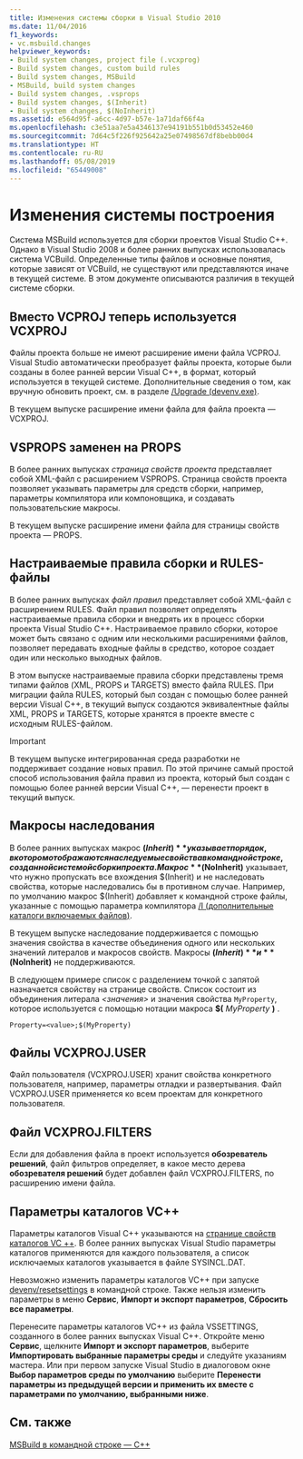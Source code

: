 ```yaml
---
title: Изменения системы сборки в Visual Studio 2010
ms.date: 11/04/2016
f1_keywords:
- vc.msbuild.changes
helpviewer_keywords:
- Build system changes, project file (.vcxprog)
- Build system changes, custom build rules
- Build system changes, MSBuild
- MSBuild, build system changes
- Build system changes, .vsprops
- Build system changes, $(Inherit)
- Build system changes, $(NoInherit)
ms.assetid: e564d95f-a6cc-4d97-b57e-1a71daf66f4a
ms.openlocfilehash: c3e51aa7e5a4346137e94191b551b0d53452e460
ms.sourcegitcommit: 7d64c5f226f925642a25e07498567df8bebb00d4
ms.translationtype: HT
ms.contentlocale: ru-RU
ms.lasthandoff: 05/08/2019
ms.locfileid: "65449008"
---
```

# <a name="build-system-changes"></a>Изменения системы построения

Система MSBuild используется для сборки проектов Visual Studio C++. Однако в Visual Studio 2008 и более ранних выпусках использовалась система VCBuild. Определенные типы файлов и основные понятия, которые зависят от VCBuild, не существуют или представляются иначе в текущей системе. В этом документе описываются различия в текущей системе сборки.

## <a name="vcproj-is-now-vcxproj"></a>Вместо VCPROJ теперь используется VCXPROJ

Файлы проекта больше не имеют расширение имени файла VCPROJ. Visual Studio автоматически преобразует файлы проекта, которые были созданы в более ранней версии Visual C++, в формат, который используется в текущей системе. Дополнительные сведения о том, как вручную обновить проект, см. в разделе [/Upgrade (devenv.exe)](/visualstudio/ide/reference/upgrade-devenv-exe).

В текущем выпуске расширение имени файла для файла проекта — VCXPROJ.

## <a name="vsprops-is-now-props"></a>VSPROPS заменен на PROPS

В более ранних выпусках *страница свойств проекта* представляет собой XML-файл с расширением VSPROPS. Страница свойств проекта позволяет указывать параметры для средств сборки, например, параметры компилятора или компоновщика, и создавать пользовательские макросы.

В текущем выпуске расширение имени файла для страницы свойств проекта — PROPS.

## <a name="custom-build-rules-and-rules-files"></a>Настраиваемые правила сборки и RULES-файлы

В более ранних выпусках *файл правил* представляет собой XML-файл с расширением RULES. Файл правил позволяет определять настраиваемые правила сборки и внедрять их в процесс сборки проекта Visual Studio C++. Настраиваемое правило сборки, которое может быть связано с одним или несколькими расширениями файлов, позволяет передавать входные файлы в средство, которое создает один или несколько выходных файлов.

В этом выпуске настраиваемые правила сборки представлены тремя типами файлов (XML, PROPS и TARGETS) вместо файла RULES. При миграции файла RULES, который был создан с помощью более ранней версии Visual C++, в текущий выпуск создаются эквивалентные файлы XML, PROPS и TARGETS, которые хранятся в проекте вместе с исходным RULES-файлом.

> [!IMPORTANT]
>  В текущем выпуске интегрированная среда разработки не поддерживает создание новых правил. По этой причине самый простой способ использования файла правил из проекта, который был создан с помощью более ранней версии Visual C++, — перенести проект в текущий выпуск.

## <a name="inheritance-macros"></a>Макросы наследования

В более ранних выпусках макрос **$(Inherit)** указывает порядок, в котором отображаются наследуемые свойства в командной строке, созданной системой сборки проекта. Макрос **$(NoInherit)** указывает, что нужно пропускать все вхождения $(Inherit) и не наследовать свойства, которые наследовались бы в противном случае. Например, по умолчанию макрос $(Inherit) добавляет к командной строке файлы, указанные с помощью параметра компилятора [/I (дополнительные каталоги включаемых файлов)](../build/reference/i-additional-include-directories.md).

В текущем выпуске наследование поддерживается с помощью значения свойства в качестве объединения одного или нескольких значений литералов и макросов свойств. Макросы **$(Inherit)** и **$(NoInherit)** не поддерживаются.

В следующем примере список с разделением точкой с запятой назначается свойству на странице свойств. Список состоит из объединения литерала *\<значения>* и значения свойства `MyProperty`, которое используется с помощью нотации макроса **$(** <em>MyProperty</em> **)** .

```
Property=<value>;$(MyProperty)
```

## <a name="vcxprojuser-files"></a>Файлы VCXPROJ.USER

Файл пользователя (VCXPROJ.USER) хранит свойства конкретного пользователя, например, параметры отладки и развертывания. Файл VCXPROJ.USER применяется ко всем проектам для конкретного пользователя.

## <a name="vcxprojfilters-file"></a>Файл VCXPROJ.FILTERS

Если для добавления файла в проект используется **обозреватель решений**, файл фильтров определяет, в какое место дерева **обозревателя решений** будет добавлен файл VCXPROJ.FILTERS, по расширению имени файла.

## <a name="vc-directories-settings"></a>Параметры каталогов VC++

Параметры каталогов Visual C++ указываются на [странице свойств каталогов VC ++](../ide/vcpp-directories-property-page.md). В более ранних выпусках Visual Studio параметры каталогов применяются для каждого пользователя, а список исключаемых каталогов указывается в файле SYSINCL.DAT.

Невозможно изменить параметры каталогов VC++ при запуске [devenv/resetsettings](/visualstudio/ide/reference/resetsettings-devenv-exe) в командной строке. Также нельзя изменить параметры в меню **Сервис**, **Импорт и экспорт параметров**, **Сбросить все параметры**.

Перенесите параметры каталогов VC++ из файла VSSETTINGS, созданного в более ранних выпусках Visual C++. Откройте меню **Сервис**, щелкните **Импорт и экспорт параметров**, выберите **Импортировать выбранные параметры среды** и следуйте указаниям мастера. Или при первом запуске Visual Studio в диалоговом окне **Выбор параметров среды по умолчанию** выберите **Перенести параметры из предыдущей версии и применить их вместе с параметрами по умолчанию, выбранными ниже**.

## <a name="see-also"></a>См. также

[MSBuild в командной строке — C++](../build/msbuild-visual-cpp.md)
